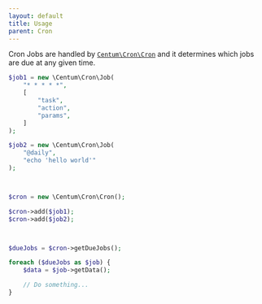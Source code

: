 ```yaml
---
layout: default
title: Usage
parent: Cron
---
```




Cron Jobs are handled by [`Centum\Cron\Cron`](https://github.com/SidRoberts/centum/blob/development/src/Cron/Cron.php) and it determines which jobs are due at any given time.

```php
$job1 = new \Centum\Cron\Job(
    "* * * * *",
    [
        "task",
        "action",
        "params",
    ]
);

$job2 = new \Centum\Cron\Job(
    "@daily",
    "echo 'hello world'"
);



$cron = new \Centum\Cron\Cron();

$cron->add($job1);
$cron->add($job2);



$dueJobs = $cron->getDueJobs();

foreach ($dueJobs as $job) {
    $data = $job->getData();

    // Do something...
}
```
